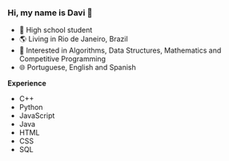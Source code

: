 ### Hi, my name is Davi 👋
 - 🏫 High school student
- 🌎 Living in Rio de Janeiro, Brazil
 - 🧠 Interested in Algorithms, Data Structures, Mathematics and Competitive Programming
 - 🌐 Portuguese, English and Spanish

**Experience**
 - C++
 - Python
 - JavaScript
 - Java
 - HTML
 - CSS
 - SQL

<!--
**davigole/davigole** is a ✨ _special_ ✨ repository because its `README.md` (this file) appears on your GitHub profile.

Here are some ideas to get you started:

- 🔭 I’m currently working on ...
- 🌱 I’m currently learning ...
- 👯 I’m looking to collaborate on ...
- 🤔 I’m looking for help with ...
- 💬 Ask me about ...
- 📫 How to reach me: ...
- ⚡ Fun fact: ...
-->
